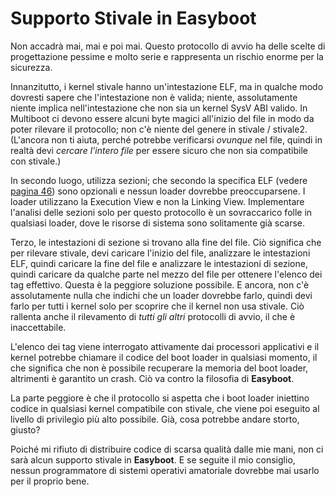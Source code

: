 Supporto Stivale in Easyboot
============================

Non accadrà mai, mai e poi mai. Questo protocollo di avvio ha delle scelte di progettazione pessime e molto serie e rappresenta un
rischio enorme per la sicurezza.

Innanzitutto, i kernel stivale hanno un'intestazione ELF, ma in qualche modo dovresti sapere che l'intestazione non è valida; niente,
assolutamente niente implica nell'intestazione che non sia un kernel SysV ABI valido. In Multiboot ci devono essere alcuni byte
magici all'inizio del file in modo da poter rilevare il protocollo; non c'è niente del genere in stivale / stivale2. (L'ancora non
ti aiuta, perché potrebbe verificarsi *ovunque* nel file, quindi in realtà devi *cercare l'intero file* per essere sicuro che non
sia compatibile con stivale.)

In secondo luogo, utilizza sezioni; che secondo la specifica ELF (vedere [pagina 46](https://www.sco.com/developers/devspecs/gabi41.pdf))
sono opzionali e nessun loader dovrebbe preoccuparsene. I loader utilizzano la Execution View e non la Linking View. Implementare
l'analisi delle sezioni solo per questo protocollo è un sovraccarico folle in qualsiasi loader, dove le risorse di sistema sono
solitamente già scarse.

Terzo, le intestazioni di sezione si trovano alla fine del file. Ciò significa che per rilevare stivale, devi caricare l'inizio del
file, analizzare le intestazioni ELF, quindi caricare la fine del file e analizzare le intestazioni di sezione, quindi caricare da
qualche parte nel mezzo del file per ottenere l'elenco dei tag effettivo. Questa è la peggiore soluzione possibile. E ancora, non
c'è assolutamente nulla che indichi che un loader dovrebbe farlo, quindi devi farlo per tutti i kernel solo per scoprire che il
kernel non usa stivale. Ciò rallenta anche il rilevamento di *tutti gli altri* protocolli di avvio, il che è inaccettabile.

L'elenco dei tag viene interrogato attivamente dai processori applicativi e il kernel potrebbe chiamare il codice del boot loader
in qualsiasi momento, il che significa che non è possibile recuperare la memoria del boot loader, altrimenti è garantito un crash.
Ciò va contro la filosofia di **Easyboot**.

La parte peggiore è che il protocollo si aspetta che i boot loader iniettino codice in qualsiasi kernel compatibile con stivale,
che viene poi eseguito al livello di privilegio più alto possibile. Già, cosa potrebbe andare storto, giusto?

Poiché mi rifiuto di distribuire codice di scarsa qualità dalle mie mani, non ci sarà alcun supporto stivale in **Easyboot**. E se
seguite il mio consiglio, nessun programmatore di sistemi operativi amatoriale dovrebbe mai usarlo per il proprio bene.
